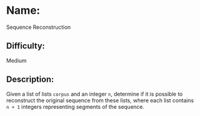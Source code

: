 # Name: 
Sequence Reconstruction

## Difficulty: 
Medium

## Description: 
Given a list of lists `corpus` and an integer `n`, determine if it is possible to reconstruct the original sequence from these lists, where each list contains `n + 1` integers representing segments of the sequence.